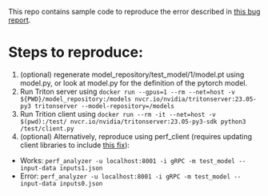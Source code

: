This repo contains sample code to reproduce the error described in [this bug report](https://github.com/triton-inference-server/client/pull/350).

Steps to reproduce:
===================

1. (optional) regenerate model_repository/test_model/1/model.pt using model.py, or look at model.py for the definition of the pytorch model.
2. Run Triton server using `docker run --gpus=1 --rm --net=host -v ${PWD}/model_repository:/models nvcr.io/nvidia/tritonserver:23.05-py3 tritonserver --model-repository=/models`
3. Run Trition client using `docker run --rm -it --net=host -v $(pwd):/test/ nvcr.io/nvidia/tritonserver:23.05-py3-sdk python3 /test/client.py`
4. (optional) Alternatively, reproduce using perf_client (requires updating client libraries to include [this fix](https://github.com/triton-inference-server/client/pull/350)):
 - Works: `perf_analyzer -u localhost:8001 -i gRPC -m test_model --input-data inputs1.json`
 - Error: `perf_analyzer -u localhost:8001 -i gRPC -m test_model --input-data inputs0.json`
